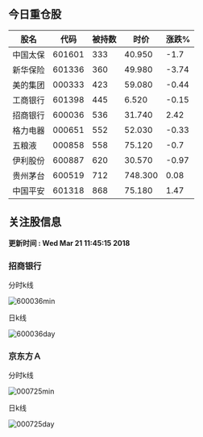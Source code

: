 
## 今日重仓股 

|股名|代码|被持数|时价|涨跌%|
|---|---|---|---|---|
|中国太保|601601|333|40.950|-1.7|
|新华保险|601336|360|49.980|-3.74|
|美的集团|000333|423|59.080|-0.44|
|工商银行|601398|445|6.520|-0.15|
|招商银行|600036|536|31.740|2.42|
|格力电器|000651|552|52.030|-0.33|
|五粮液|000858|558|75.120|-0.7|
|伊利股份|600887|620|30.570|-0.97|
|贵州茅台|600519|712|748.300|0.08|
|中国平安|601318|868|75.180|1.47|

## 关注股信息
**更新时间 : Wed Mar 21 11:45:15 2018**
### 招商银行 
分时k线

![600036min](http://image.sinajs.cn/newchart/min/n/sh600036.gif)

日k线

![600036day](http://image.sinajs.cn/newchart/daily/n/sh600036.gif)

### 京东方Ａ 
分时k线

![000725min](http://image.sinajs.cn/newchart/min/n/sz000725.gif)

日k线

![000725day](http://image.sinajs.cn/newchart/daily/n/sz000725.gif)
